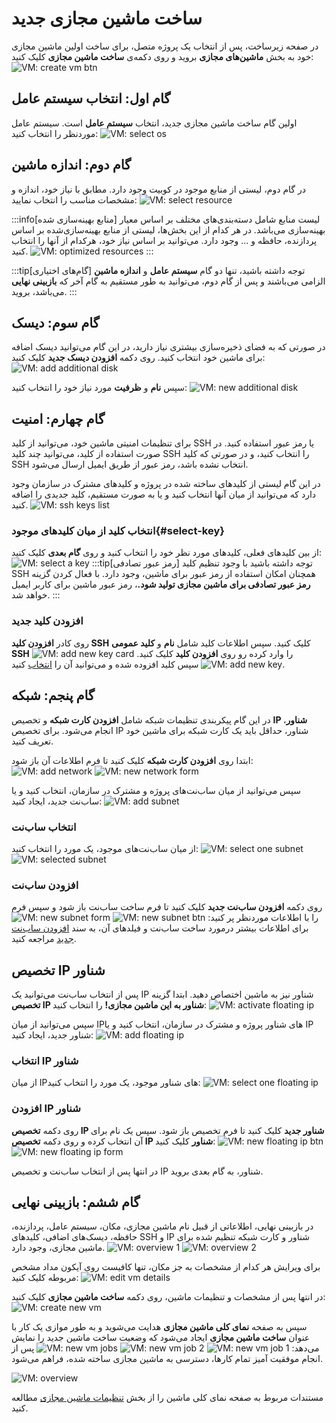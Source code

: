 # ساخت ماشین مجازی جدید

در صفحه زیرساخت، پس از انتخاب یک پروژه متصل، برای ساخت اولین ماشین مجازی خود به بخش **ماشین‌های مجازی** بروید و روی دکمه‌ی **ساخت ماشین مجازی** کلیک کنید:
![VM: create vm btn](create-vm-btn.png)

## گام اول: انتخاب سیستم عامل

اولین گام ساخت ماشین مجازی جدید، انتخاب **سیستم عامل** است. سیستم عامل موردنظر را انتخاب کنید:
![VM: select os](select-os.png)

## گام دوم: اندازه ماشین

در گام دوم، لیستی از منابع موجود در کوبیت وجود دارد. مطابق با نیاز خود، اندازه و مشخصات مناسب را انتخاب نمایید:
![VM: select resource](resource-list-1.png)

:::info[منابع بهینه‌سازی شده]
لیست منابع شامل دسته‌بندی‌های مختلف بر اساس معیار بهینه‌سازی می‌باشد. در هر کدام از این بخش‌ها، لیستی از منابع بهینه‌سازی‌شده بر اساس پردازنده، حافظه و ... وجود دارد. می‌توانید بر اساس نیاز خود، هرکدام از آنها را انتخاب کنید.
![VM: optimized resources](optimized-resources-list.png)
:::

:::tip[گام‌های اختیاری]
توجه داشته باشید، تنها دو گام **سیستم عامل** و **اندازه ماشین** الزامی می‌باشند و پس از گام دوم، می‌توانید به طور مستقیم به گام آخر که **بازبینی نهایی** می‌باشد، بروید.
:::

## گام سوم: دیسک

در صورتی که به فضای ذخیره‌سازی بیشتری نیاز دارید، در این گام می‌توانید دیسک اضافه برای ماشین خود انتخاب کنید. روی دکمه **افزودن دیسک جدید** کلیک کنید:
![VM: add additional disk](add-additional-disk.png)

سپس **نام** و **ظرفیت** مورد نیاز خود را انتخاب کنید:
![VM: new additional disk](new-additional-disk.png)

## گام چهارم: امنیت

برای تنظیمات امنیتی ماشین خود، می‌توانید از کلید SSH یا رمز عبور استفاده کنید. در صورت استفاده از کلید، می‌توانید چند کلید SSH را انتخاب کنید، و در صورتی که کلید SSH انتخاب نشده باشد، رمز عبور از طریق ایمیل ارسال می‌شود.

در این گام لیستی از کلیدهای ساخته شده در پروژه و کلیدهای مشترک در سازمان وجود دارد که می‌توانید از میان آنها انتخاب کنید و یا به صورت مستقیم، کلید جدیدی را اضافه کنید.
![VM: ssh keys list](ssh-keys-list.png)

### انتخاب کلید از میان کلیدهای موجود{#select-key}

از بین کلیدهای فعلی، کلیدهای مورد نظر خود را انتخاب کنید و روی **گام بعدی** کلیک کنید:
![VM: select a key](select-key.png)
:::tip[رمز عبور تصادفی]
توجه داشته باشید با وجود تنظیم کلید SSH همچنان امکان استفاده از رمز عبور برای ماشین، وجود دارد. با فعال کردن گزینه **رمز عبور تصادفی برای ماشین مجازی تولید شود.**، رمز عبور ماشین برای کاربر ایمیل خواهد شد.
:::

### افزودن کلید جدید

روی کادر **افزودن کلید SSH** کلیک کنید. سپس اطلاعات کلید شامل **نام** و **کلید عمومی SSH** را وارد کرده رو روی **افزودن کلید** کلیک کنید.
![VM: add new key card](add-new-key-card.png)
![VM: add new key](add-new-key.png)
سپس کلید افزوده شده و می‌توانید آن را [انتخاب](#select-key) کنید.

## گام پنجم: شبکه

در این گام پیکربندی تنظیمات شبکه شامل **افزودن کارت شبکه** و تخصیص **IP شناور**، انجام می‌شود. برای تخصیص IP شناور، حداقل باید یک کارت شبکه برای ماشین خود تعریف کنید.

ابتدا روی **افزودن کارت شبکه** کلیک کنید تا فرم اطلاعات آن باز شود:
![VM: add network](add-network.png)
![VM: new network form](new-network-form.png)

سپس می‌توانید از میان ساب‌نت‌های پروژه و مشترک در سازمان، انتخاب کنید و یا ساب‌نت جدید، ایجاد کنید:
![VM: add subnet](select-subnet.png)

### انتخاب ساب‌نت

از میان ساب‌نت‌های موجود، یک مورد را انتخاب کنید:
![VM: select one subnet](select-subnet-2.png)
![VM: selected subnet](selected-subnet.png)

### افزودن ساب‌نت

روی دکمه **افزودن ساب‌نت جدید** کلیک کنید تا فرم ساخت ساب‌نت باز شود و سپس فرم را با اطلاعات موردنظر پر کنید:
![VM: new subnet btn](new-subnet-btn.png)
![VM: new subnet form](new-subnet-form.png)
برای اطلاعات بیشتر درمورد ساخت ساب‌نت و فیلدهای آن، به سند [افزودن ساب‌نت جدید](../subnets#add-new-subnet) مراجعه کنید.

## تخصیص IP شناور

پس از انتخاب ساب‌نت می‌توانید یک IP شناور نیز به ماشین اختصاص دهید. ابتدا گزینه **تخصیص IP شناور به این ماشین مجازی!** را انتخاب کنید:
![VM: activate floating ip](activate-floating-ip.png)

سپس می‌توانید از میان IPهای شناور پروژه و مشترک در سازمان، انتخاب کنید و یا IP شناور جدید، ایجاد کنید:
![VM: add floating ip](select-floating-ip.png)

### انتخاب IP شناور

از میان IPهای شناور موجود، یک مورد را انتخاب کنید:
![VM: select one floating ip](select-floating-ip-2.png)

### افزودن IP شناور

روی دکمه **تخصیص IP شناور جدید** کلیک کنید تا فرم تخصیص باز شود. سپس یک نام برای آن انتخاب کرده و روی دکمه **تخصیص IP شناور** کلیک کنید:
![VM: new floating ip btn](new-floating-ip-btn.png)
![VM: new floating ip form](new-floating-ip-form.png)

در انتها پس از انتخاب ساب‌نت و تخصیص IP شناور، به گام بعدی بروید.

## گام ششم: بازبینی نهایی

در بازبینی نهایی، اطلاعاتی از قبیل نام ماشین مجازی، مکان، سیستم عامل، پردازنده، حافظه، دیسک‌های اضافی، کلیدهای SSH و IP شناور و کارت شبکه تنظیم شده برای ماشین مجازی، وجود دارد.
![VM: overview 1](overview-new-vm-1.png)
![VM: overview 2](overview-new-vm-2.png)

برای ویرایش هر کدام از مشخصات به جز مکان، تنها کافیست روی آیکون مداد مشخص مربوطه کلیک کنید:
![VM: edit vm details](edit-new-vm-details.png)

در انتها پس از مشخصات و تنظیمات ماشین، روی دکمه **ساخت ماشین مجازی** کلیک کنید:
![VM: create new vm](create-new-vm.png)

سپس به صفحه **نمای کلی ماشین مجازی** هدایت می‌شوید و به طور موازی یک کار با عنوان **ساخت ماشین مجازی** ایجاد می‌شود که وضعیت ساخت ماشین جدید را نمایش می‌دهد:
![VM: new vm job 1](new-vm-job-1.png)
![VM: new vm job 2](new-vm-job-2.png)
![VM: new vm jobs](new-vm-jobs.png)
پس از انجام موفقیت آمیز تمام کارها، دسترسی به ماشین مجازی ساخته شده، فراهم می‌شود.

![VM: overview](overview-new-vm.png)

مستندات مربوط به صفحه نمای کلی ماشین را از بخش [تنظیمات ماشین‌ مجازی](../vms) مطالعه کنید.
